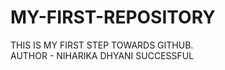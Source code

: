 # MY-FIRST-REPOSITORY
THIS IS MY FIRST STEP TOWARDS GITHUB.
<br>
AUTHOR - NIHARIKA DHYANI
SUCCESSFUL 